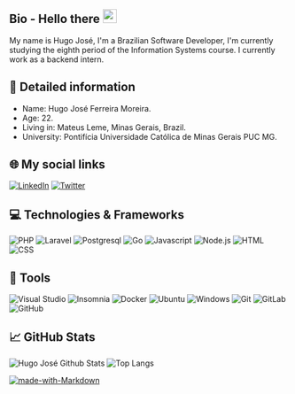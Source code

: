 ## Bio - Hello there <img src="https://raw.githubusercontent.com/MartinHeinz/MartinHeinz/master/wave.gif" width="25px">

My name is Hugo José, I'm a Brazilian Software Developer, I'm currently studying the eighth period of the Information Systems course. I currently work as a backend intern.

## 📝 Detailed information

* Name: Hugo José Ferreira Moreira.
* Age: 22.
* Living in: Mateus Leme, Minas Gerais, Brazil.
* University: Pontifícia Universidade Católica de Minas Gerais PUC MG.

## 🌐 My social links

<a href="https://www.linkedin.com/in/hugo-josé-b136491a4/">![LinkedIn](https://img.shields.io/badge/linkedin-%230077B5.svg?style=for-the-badge&logo=linkedin&logoColor=white)</a>
<a href="https://twitter.com/hugojose39">![Twitter](https://img.shields.io/badge/hugojose39-%231DA1F2.svg?style=for-the-badge&logo=Twitter&logoColor=white)</a>

## 💻 Technologies & Frameworks

![PHP](https://img.shields.io/badge/php-%23777BB4.svg?style=for-the-badge&logo=php&logoColor=white)
![Laravel](https://img.shields.io/badge/laravel-%23FF2D20.svg?style=for-the-badge&logo=laravel&logoColor=white)
![Postgresql](https://img.shields.io/badge/postgresql-%23316192.svg?style=for-the-badge&logo=postgresql&logoColor=white)
![Go](https://img.shields.io/badge/Go-20232A?logo=go&logoColor=61DAFB&style=for-the-badge)
![Javascript](https://img.shields.io/badge/javascript-20232A?logo=javascript&logoColor=yellow&style=for-the-badge)
![Node.js](https://img.shields.io/badge/node.js-20232A?logo=node.js&logoColor=green&style=for-the-badge)
![HTML](https://img.shields.io/badge/html-%23181717.svg?style=for-the-badge&logo=html5&logoColor=orange)
![CSS](https://img.shields.io/badge/css-%23316192.svg?style=for-the-badge&logo=css&logoColor=white)

## 🔧 Tools
![Visual Studio](https://img.shields.io/badge/Visual%20Studio-5C2D91.svg?style=for-the-badge&logo=visual-studio&logoColor=white)
![Insomnia](https://img.shields.io/badge/Insomnia-black?style=for-the-badge&logo=insomnia&logoColor=5849BE)
![Docker](https://img.shields.io/badge/docker-%230db7ed.svg?style=for-the-badge&logo=docker&logoColor=white)
![Ubuntu](https://img.shields.io/badge/Ubuntu-E95420?style=for-the-badge&logo=ubuntu&logoColor=white)
![Windows](https://img.shields.io/badge/Windows-0078D6?style=for-the-badge&logo=windows&logoColor=white)
![Git](https://img.shields.io/badge/git-%23F05033.svg?style=for-the-badge&logo=git&logoColor=white)
![GitLab](https://img.shields.io/badge/gitlab-%23181717.svg?style=for-the-badge&logo=gitlab&logoColor=white)
![GitHub](https://img.shields.io/badge/github-%23121011.svg?style=for-the-badge&logo=github&logoColor=white)

## 📈 GitHub Stats

![Hugo José Github Stats](https://github-readme-stats.vercel.app/api?username=hugojose39&show_icons=true&theme=midnight-purple)
![Top Langs](https://github-readme-stats.vercel.app/api/top-langs/?username=hugojose39&layout=compact&show_icons=true&theme=midnight-purple&langs_count=8)

[![made-with-Markdown](https://img.shields.io/badge/Made%20with-Markdown-1f425f.svg)](http://commonmark.org)
